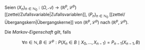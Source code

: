 Seien $(X_n)_{n \in \mathbb{N}_0} : (\Omega, \mathcal{A}) \to (\mathbb{R}^p, \mathcal{L}^p)$ [[zettel/Zufallsvariable|Zufallsvariablen]], $(P_n)_{n \in \mathbb{N}_0}$ [[zettel/Übergangskern|Übergangskerne]] von $(\mathbb{R}^p, \mathcal{L}^p)$ nach $(\mathbb{R}^p, \mathcal{L}^p)$.

Die *Markov-Eigenschaft* gilt, falls

$$
	\forall n \in \mathbb{N}, B \in \mathcal{L}^p : P(X_n \in B \mid X_0, \dots, X_{n-1}) = P_{n-1}(X_{n-1}, B)
$$